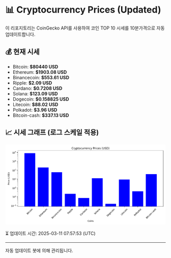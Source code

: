 
# 📊 Cryptocurrency Prices (Updated)

이 리포지토리는 CoinGecko API를 사용하여 코인 TOP 10 시세를 10분가격으로 자동 업데이트합니다.

## 💰 현재 시세
- Bitcoin: **$80440 USD**
- Ethereum: **$1903.08 USD**
- Binancecoin: **$553.61 USD**
- Ripple: **$2.09 USD**
- Cardano: **$0.7208 USD**
- Solana: **$123.09 USD**
- Dogecoin: **$0.158825 USD**
- Litecoin: **$88.02 USD**
- Polkadot: **$3.96 USD**
- Bitcoin-cash: **$337.13 USD**

## 📈 시세 그래프 (로그 스케일 적용)
![Crypto Prices](crypto_prices.png)

⏳ 업데이트 시간: 2025-03-11 07:57:53 (UTC)

---
자동 업데이트 봇에 의해 관리됩니다.
